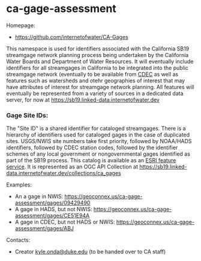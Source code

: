 ca-gage-assessment
===

Homepage:
* https://github.com/internetofwater/CA-Gages

This namespace is used for identifiers associated with the California SB19 streamgage network planning process being undertaken by the California Water Boards and Department of Water Resources. It will eventually include identifiers
for all  streamgages in California to be integrated into the public streamgage network (eventually to be available from [CDEC](https://cdec.water.ca.gov/) as well as features such as watersheds and otehr 
geographies of interest that may have attributes of interest for streamgage network planning. All features will eventually be represented from a variety of sources in a dedicated data server, for now at https://sb19.linked-data.internetofwater.dev

### Gage Site IDs:

The "Site ID" is a shared identifier for cataloged streamgages. There is a hierarchy of identifiers used for cataloged gages in the case of duplicated sites. USGS/NWIS site numbers take first priority, followed by NOAA/HADS identifiers, followed by CDEC station codes, followed by the identifier schemes of any local government or nongovernmental gages identified as part of the SB19 process.  This catalog is available as an [ESRI feature service](https://gispublic.waterboards.ca.gov/portal/home/item.html?id=32dfb85bd2744487affe6e3475190093). It is represented as an OGC API Collection at https://sb19.linked-data.internetofwater.dev/collections/ca_gages

Examples:
* An a gage in NWIS: https://geoconnex.us/ca-gage-assessment/gages/09429490
* A gage in HADS, but not NWIS: https://geoconnex.us/ca-gage-assessment/gages/CE51E94A
* A gage in CDEC, but not HADS or NWIS: https://geoconnex.us/ca-gage-assessment/gages/ABJ

Contacts: 
* Creator <kyle.onda@duke.edu> (to be handed over to CA staff)
